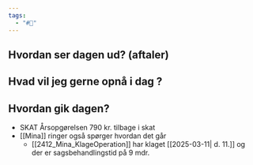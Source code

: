 ```yaml
---
tags:
  - "#📅"
---
```

## Hvordan ser dagen ud? (aftaler)


## Hvad vil jeg gerne opnå i dag ?


## Hvordan gik dagen?
-  SKAT Årsopgørelsen 790 kr. tilbage i skat
- [[Mina]] ringer også spørger hvordan det går
	- [[2412_Mina_KlageOperation]]  har klaget [[2025-03-11| d. 11.]] og der er sagsbehandlingstid på  9 mdr.